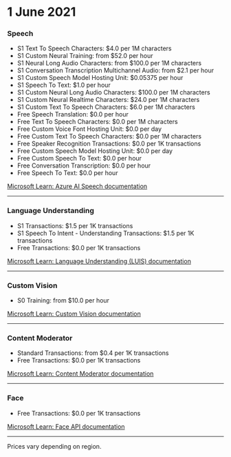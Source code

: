 # 1 June 2021

### Speech

- S1 Text To Speech Characters: $4.0 per 1M characters
- S1 Custom Neural Training: from $52.0 per hour
- S1 Neural Long Audio Characters: from $100.0 per 1M characters
- S1 Conversation Transcription Multichannel Audio: from $2.1 per hour
- S1 Custom Speech Model Hosting Unit: $0.05375 per hour
- S1 Speech To Text: $1.0 per hour
- S1 Custom Neural Long Audio Characters: $100.0 per 1M characters
- S1 Custom Neural Realtime Characters: $24.0 per 1M characters
- S1 Custom Text To Speech Characters: $6.0 per 1M characters
- Free Speech Translation: $0.0 per hour
- Free Text To Speech Characters: $0.0 per 1M characters
- Free Custom Voice Font Hosting Unit: $0.0 per day
- Free Custom Text To Speech Characters: $0.0 per 1M characters
- Free Speaker Recognition Transactions: $0.0 per 1K transactions
- Free Custom Speech Model Hosting Unit: $0.0 per day
- Free Custom Speech To Text: $0.0 per hour
- Free Conversation Transcription: $0.0 per hour
- Free Speech To Text: $0.0 per hour

[Microsoft Learn: Azure AI Speech documentation](https://learn.microsoft.com/en-us/azure/ai-services/speech-service/)

---

### Language Understanding

- S1 Transactions: $1.5 per 1K transactions
- S1 Speech To Intent - Understanding Transactions: $1.5 per 1K transactions
- Free Transactions: $0.0 per 1K transactions

[Microsoft Learn: Language Understanding (LUIS) documentation](https://learn.microsoft.com/en-us/azure/ai-services/luis/)

---

### Custom Vision

- S0 Training: from $10.0 per hour

[Microsoft Learn: Custom Vision documentation](https://learn.microsoft.com/en-us/azure/ai-services/custom-vision-service/)

---

### Content Moderator

- Standard Transactions: from $0.4 per 1K transactions
- Free Transactions: $0.0 per 1K transactions

[Microsoft Learn: Content Moderator documentation](https://learn.microsoft.com/en-us/azure/ai-services/content-moderator/)

---

### Face

- Free Transactions: $0.0 per 1K transactions

[Microsoft Learn: Face API documentation](https://learn.microsoft.com/azure/ai-services/computer-vision/overview-identity)

---

Prices vary depending on region.